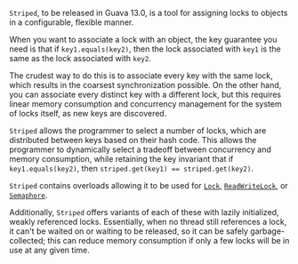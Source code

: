`Striped`, to be released in Guava 13.0, is a tool for assigning locks to objects in a configurable, flexible manner.

When you want to associate a lock with an object, the key guarantee you need is that if `key1.equals(key2)`, then the lock associated with `key1` is the same as the lock associated with `key2`.

The crudest way to do this is to associate every key with the same lock, which results in the coarsest synchronization possible.  On the other hand, you can associate every distinct key with a different lock, but this requires linear memory consumption and concurrency management for the system of locks itself, as new keys are discovered.

`Striped` allows the programmer to select a number of locks, which are distributed between keys based on their hash code.  This allows the programmer to dynamically select a tradeoff between concurrency and memory consumption, while retaining the key invariant that if `key1.equals(key2)`, then `striped.get(key1) == striped.get(key2)`.

`Striped` contains overloads allowing it to be used for <a href='http://google.github.io/guava/releases/snapshot/api/docs/com/google/common/util/concurrent/Striped.html#lock(int)'><code>Lock</code></a>, <a href='http://google.github.io/guava/releases/snapshot/api/docs/com/google/common/util/concurrent/Striped.html#readWriteLock(int)'><code>ReadWriteLock</code></a>, or <a href='http://google.github.io/guava/releases/snapshot/api/docs/com/google/common/util/concurrent/Striped.html#semaphore(int, int)'><code>Semaphore</code></a>.

Additionally, `Striped` offers variants of each of these with lazily initialized, weakly referenced locks.  Essentially, when no thread still references a lock, it can't be waited on or waiting to be released, so it can be safely garbage-collected; this can reduce memory consumption if only a few locks will be in use at any given time.

